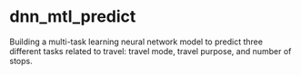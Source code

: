 # dnn_mtl_predict
Building a multi-task learning neural network model to predict three different tasks related to travel: travel mode, travel purpose, and number of stops.
